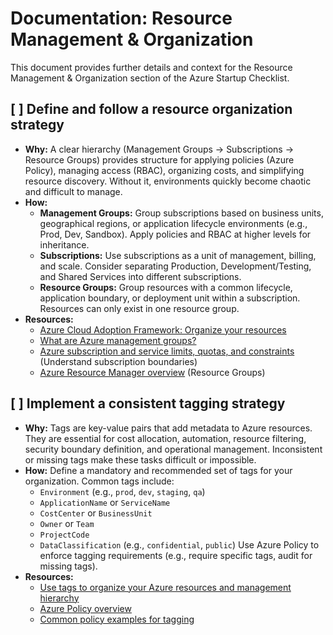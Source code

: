 # Documentation: Resource Management & Organization

This document provides further details and context for the Resource Management & Organization section of the Azure Startup Checklist.

## [ ] Define and follow a resource organization strategy

*   **Why:** A clear hierarchy (Management Groups -> Subscriptions -> Resource Groups) provides structure for applying policies (Azure Policy), managing access (RBAC), organizing costs, and simplifying resource discovery. Without it, environments quickly become chaotic and difficult to manage.
*   **How:**
    *   **Management Groups:** Group subscriptions based on business units, geographical regions, or application lifecycle environments (e.g., Prod, Dev, Sandbox). Apply policies and RBAC at higher levels for inheritance.
    *   **Subscriptions:** Use subscriptions as a unit of management, billing, and scale. Consider separating Production, Development/Testing, and Shared Services into different subscriptions.
    *   **Resource Groups:** Group resources with a common lifecycle, application boundary, or deployment unit within a subscription. Resources can only exist in one resource group.
*   **Resources:**
    *   [Azure Cloud Adoption Framework: Organize your resources](https://learn.microsoft.com/en-us/azure/cloud-adoption-framework/ready/landing-zone/design-area/resource-org)
    *   [What are Azure management groups?](https://learn.microsoft.com/en-us/azure/governance/management-groups/overview)
    *   [Azure subscription and service limits, quotas, and constraints](https://learn.microsoft.com/en-us/azure/azure-resource-manager/management/azure-subscription-service-limits) (Understand subscription boundaries)
    *   [Azure Resource Manager overview](https://learn.microsoft.com/en-us/azure/azure-resource-manager/management/overview) (Resource Groups)

## [ ] Implement a consistent tagging strategy

*   **Why:** Tags are key-value pairs that add metadata to Azure resources. They are essential for cost allocation, automation, resource filtering, security boundary definition, and operational management. Inconsistent or missing tags make these tasks difficult or impossible.
*   **How:** Define a mandatory and recommended set of tags for your organization. Common tags include:
    *   `Environment` (e.g., `prod`, `dev`, `staging`, `qa`)
    *   `ApplicationName` or `ServiceName`
    *   `CostCenter` or `BusinessUnit`
    *   `Owner` or `Team`
    *   `ProjectCode`
    *   `DataClassification` (e.g., `confidential`, `public`)
    Use Azure Policy to enforce tagging requirements (e.g., require specific tags, audit for missing tags).
*   **Resources:**
    *   [Use tags to organize your Azure resources and management hierarchy](https://learn.microsoft.com/en-us/azure/cloud-adoption-framework/ready/azure-best-practices/resource-tagging)
    *   [Azure Policy overview](https://learn.microsoft.com/en-us/azure/governance/policy/overview)
    *   [Common policy examples for tagging](https://learn.microsoft.com/en-us/azure/governance/policy/samples/pattern-tags)

